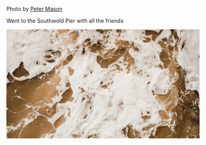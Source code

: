Photo by [Peter Mason](https://unsplash.com/@pmason303)

Went to the Southwold Pier with all the friends

[![Mg5vq_DlqqU](./Mg5vq_DlqqU.webp)](https://unsplash.com/photos/water-waves-Mg5vq_DlqqU)